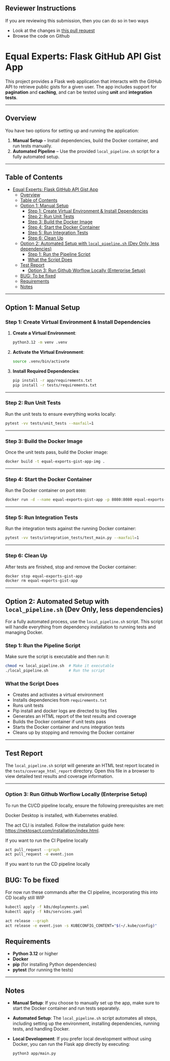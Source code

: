 ## Reviewer Instructions
If you are reviewing this submission, then you can do so in two ways

* Look at the changes in [this pull request](https://github.com/equalexperts-assignments/equal-experts-cultured-steadfast-fabulous-phone-b352f4e6ab88/pull/1)
* Browse the code on Github
    



# Equal Experts: Flask GitHub API Gist App

This project provides a Flask web application that interacts with the GitHub API to retrieve public gists for a given user. The app includes support for **pagination** and **caching**, and can be tested using **unit** and **integration tests**.

---

## Overview

You have two options for setting up and running the application:

1. **Manual Setup** – Install dependencies, build the Docker container, and run tests manually.
2. **Automated Pipeline** – Use the provided `local_pipeline.sh` script for a fully automated setup.

---

## Table of Contents

- [Equal Experts: Flask GitHub API Gist App](#equal-experts-flask-github-api-gist-app)
  - [Overview](#overview)
  - [Table of Contents](#table-of-contents)
  - [Option 1: Manual Setup](#option-1-manual-setup)
    - [Step 1: Create Virtual Environment \& Install Dependencies](#step-1-create-virtual-environment--install-dependencies)
    - [Step 2: Run Unit Tests](#step-2-run-unit-tests)
    - [Step 3: Build the Docker Image](#step-3-build-the-docker-image)
    - [Step 4: Start the Docker Container](#step-4-start-the-docker-container)
    - [Step 5: Run Integration Tests](#step-5-run-integration-tests)
    - [Step 6: Clean Up](#step-6-clean-up)
  - [Option 2: Automated Setup with `local_pipeline.sh` (Dev Only, less dependencies)](#option-2-automated-setup-with-local_pipelinesh-dev-only-less-dependencies)
    - [Step 1: Run the Pipeline Script](#step-1-run-the-pipeline-script)
    - [What the Script Does](#what-the-script-does)
  - [Test Report](#test-report)
    - [Option 3: Run Github Worflow Locally (Enterprise Setup)](#option-3-run-github-worflow-locally-enterprise-setup)
  - [BUG: To be fixed](#bug-to-be-fixed)
  - [Requirements](#requirements)
  - [Notes](#notes)

---

## Option 1: Manual Setup

### Step 1: Create Virtual Environment & Install Dependencies

1. **Create a Virtual Environment**:

   ```bash
   python3.12 -m venv .venv
   ```

2. **Activate the Virtual Environment**:

   ```bash
   source .venv/bin/activate
   ```

3. **Install Required Dependencies**:

   ```bash
   pip install -r app/requirements.txt
   pip install -r tests/requirements.txt
   ```

---

### Step 2: Run Unit Tests

Run the unit tests to ensure everything works locally:

```bash
pytest -vv tests/unit_tests --maxfail=1
```

---

### Step 3: Build the Docker Image

Once the unit tests pass, build the Docker image:

```bash
docker build -t equal-exports-gist-app-img .
```

---

### Step 4: Start the Docker Container

Run the Docker container on port `8080`:

```bash
docker run -d --name equal-exports-gist-app -p 8080:8080 equal-exports-gist-app-img
```

---

### Step 5: Run Integration Tests

Run the integration tests against the running Docker container:

```bash
pytest -vv tests/integration_tests/test_main.py --maxfail=1
```

---

### Step 6: Clean Up

After tests are finished, stop and remove the Docker container:

```bash
docker stop equal-exports-gist-app
docker rm equal-exports-gist-app
```

---

## Option 2: Automated Setup with `local_pipeline.sh` (Dev Only, less dependencies)

For a fully automated process, use the `local_pipeline.sh` script. This script will handle everything from dependency installation to running tests and managing Docker.

### Step 1: Run the Pipeline Script

Make sure the script is executable and then run it:

```bash
chmod +x local_pipeline.sh  # Make it executable
./local_pipeline.sh         # Run the script
```

### What the Script Does

- Creates and activates a virtual environment
- Installs dependencies from `requirements.txt`
- Runs unit tests
- Pip install and docker logs are directed to log files
- Generates an HTML report of the test results and coverage
- Builds the Docker container if unit tests pass
- Starts the Docker container and runs integration tests
- Cleans up by stopping and removing the Docker container

---

## Test Report

The `local_pipeline.sh` script will generate an HTML test report located in the `tests/coverage_html_report` directory. Open this file in a browser to view detailed test results and coverage information.

---

### Option 3: Run Github Worflow Locally (Enterprise Setup)

To run the CI/CD pipeline locally, ensure the following prerequisites are met:

Docker Desktop is installed, with Kubernetes enabled.

The act CLI is installed. Follow the installation guide here: https://nektosact.com/installation/index.html.

If you want to run the CI Pipeline locally

```bash
act pull_request --graph
act pull_request -e event.json
```

If you want to run the CD pipeline locally

## BUG: To be fixed

For now run these commands after the CI pipeline, incorporating this into CD locally still WIP

```bash
kubectl apply -f k8s/deployments.yaml  
kubectl apply -f k8s/services.yaml  
```

```bash
act release --graph
act release -e event.json -s KUBECONFIG_CONTENT="$(~/.kube/config)"
```


## Requirements

- **Python 3.12** or higher
- **Docker**
- **pip** (for installing Python dependencies)
- **pytest** (for running the tests)

---

## Notes

- **Manual Setup**: If you choose to manually set up the app, make sure to start the Docker container and run tests separately.
- **Automated Setup**: The `local_pipeline.sh` script automates all steps, including setting up the environment, installing dependencies, running tests, and handling Docker.
- **Local Development**: If you prefer local development without using Docker, you can run the Flask app directly by executing:

  ```bash
  python3 app/main.py
  ```
